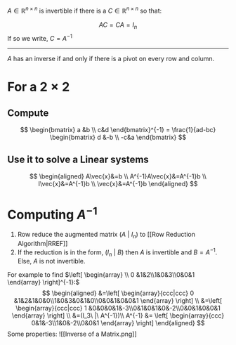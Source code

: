 $A \in \mathbb{R}^{n \times n}$ is invertible if there is a $C \in \mathbb{R}^{n \times n}$ so that:

$$AC=CA=I_n$$
If so we write, $C=A^{-1}$
***
$A$ has an inverse if and only if there is a pivot on every row and column.  
# For a $2 \times 2$ 
## Compute
$$ \begin{bmatrix} a &b \\ c&d \end{bmatrix}^{-1} = \frac{1}{ad-bc} \begin{bmatrix} d &-b \\ -c&a \end{bmatrix} $$
## Use it to solve a Linear systems
$$
\begin{aligned}
A\vec{x}&=b \\ 
A^{-1}A\vec{x}&=A^{-1}b \\
I\vec{x}&=A^{-1}b \\
\vec{x}&=A^{-1}b
\end{aligned}
$$

# Computing $A^{-1}$
1. Row reduce the augmented matrix $\left( A\ |\ I_n \right)$ to [[Row Reduction Algorithm|RREF]] 
2. If the reduction is in the form, $(I_n\ |\ B)$ then $A$ is invertible and $B=A^{-1}$. Else, $A$ is not invertible.

For example to find $\left[ \begin{array} \\ 0 &1&2\\1&0&3\\0&0&1 \end{array} \right]^{-1}:$
$$
\begin{aligned}
&=\left[ \begin{array}{ccc|ccc} 0 &1&2&1&0&0\\1&0&3&0&1&0\\0&0&1&0&0&1 \end{array} \right] \\
&=\left[ \begin{array}{ccc|ccc} 1 &0&0&0&1&-3\\0&1&0&1&0&-2\\0&0&1&0&0&1 \end{array} \right] \\
&=(I_3\ |\ A^{-1})\\
A^{-1} &= \left[ \begin{array}{ccc} 0&1&-3\\1&0&-2\\0&0&1 \end{array} \right]
\end{aligned}
$$
Some properties:
![[Inverse of a Matrix.png]]